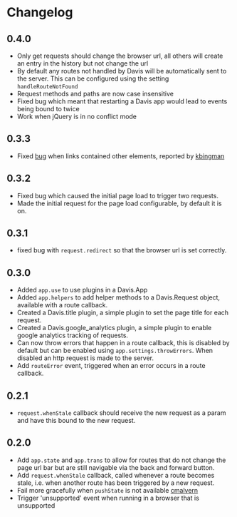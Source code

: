 # Changelog

## 0.4.0

* Only get requests should change the browser url, all others will create an entry in the history but not change the url
* By default any routes not handled by Davis will be automatically sent to the server.  This can be configured using the setting `handleRouteNotFound`
* Request methods and paths are now case insensitive
* Fixed bug which meant that restarting a Davis app would lead to events being bound to twice
* Work when jQuery is in no conflict mode

## 0.3.3

* Fixed [bug](https://github.com/olivernn/davis.js/issues#issue/2) when links contained other elements, reported by [kbingman](https://github.com/kbingman)

## 0.3.2

* Fixed bug which caused the initial page load to trigger two requests.
* Made the initial request for the page load configurable, by default it is on.

## 0.3.1

* fixed bug with `request.redirect` so that the browser url is set correctly.

## 0.3.0

* Added `app.use` to use plugins in a Davis.App
* Added `app.helpers` to add helper methods to a Davis.Request object, available with a route callback.
* Created a Davis.title plugin, a simple plugin to set the page title for each request.
* Created a Davis.google_analytics plugin, a simple plugin to enable google analytics tracking of requests.
* Can now throw errors that happen in a route callback, this is disabled by default but can be enabled using `app.settings.throwErrors`.  When disabled an http request is made to the server.
* Add `routeError` event, triggered when an error occurs in a route callback.

## 0.2.1

* `request.whenStale` callback should receive the new request as a param and have this bound to the
new request.

## 0.2.0

* Add `app.state` and `app.trans` to allow for routes that do not change the page url bar but are still navigable via the back and forward button.
* Add `request.whenStale` callback, called whenever a route becomes stale, i.e. when another route has been triggered by a new request.
* Fail more gracefully when `pushState` is not available [cmalvern](https://github.com/cmalven)
* Trigger 'unsupported' event when running in a browser that is unsupported